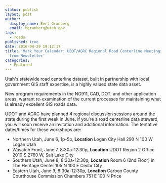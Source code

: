 ```yaml
---
status: publish
layout: post
author:
  display_name: Bert Granberg
  email: bgranberg@utah.gov
tags:
  - roads
published: true
date: 2016-04-29 19:12:17
title: 'Mark Your Calendar: UDOT/AGRC Regional Road Centerline Meetings - Correction
  from Newsletter'
categories:
  - Featured
---
```


Utah's statewide road centerline dataset, built in partnership with local government GIS staff expertise, is a highly valued state data asset.

New program requirements in the NG911, CAD, DOT, and other application areas, warrant re-examination of the current processes for maintaining what is already excellent GIS roads data.

UDOT and AGRC have planned 4 regional discussion sessions around the state during the first week in June. If you're a road centerline data steward, you will soon receive an invitation and additional information. The tentative dates/times for these workshops are:

- Northern Utah, June 6, 1p-5p, **Location** Logan City Hall 290 N 100 W Logan Utah
- Wasatch Front, June 7, 8:30a-12:30p, **Location** UDOT Region 2 Office 2010 S 2760 W, Salt Lake City
- Southern Utah, June 8, 8:30a-12:30p, **Location** Room 6 (2nd Floor) in The Heritage Center 105 N 100 E Cedar City
- Eastern Utah, June 9, 8:30a-12:30p, **Location** Carbon County Courthouse Commission Chambers 751 E 100 N Price
 